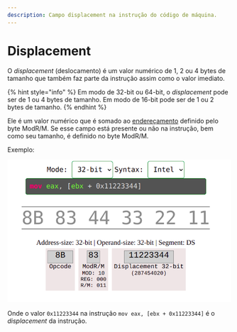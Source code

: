 ```yaml
---
description: Campo displacement na instrução do código de máquina.
---
```


# Displacement

O _displacement_ (deslocamento) é um valor numérico de 1, 2 ou 4 bytes de tamanho que também faz parte da instrução assim como o valor imediato.

{% hint style="info" %}
Em modo de 32-bit ou 64-bit, o _displacement_ pode ser de 1 ou 4 bytes de tamanho. Em modo de 16-bit pode ser de 1 ou 2 bytes de tamanho.
{% endhint %}

Ele é um valor numérico que é somado ao [endereçamento](../../a-base/enderecamento.md) definido pelo byte ModR/M. Se esse campo está presente ou não na instrução, bem como seu tamanho, é definido no byte ModR/M.

Exemplo:

![Print do x86-visualizer.](<../../.gitbook/assets/Captura de tela de 2022-04-16 12-51-02.png>)

Onde o valor `0x11223344` na instrução `mov eax, [ebx + 0x11223344]` é o _displacement_ da instrução.

